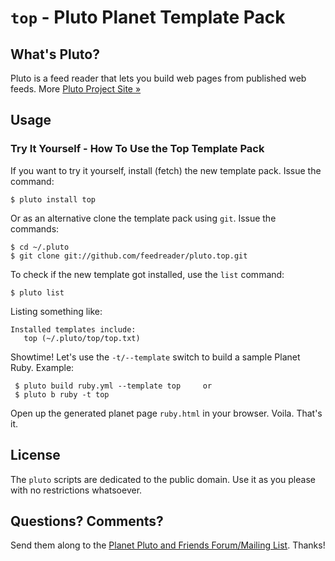 # `top` - Pluto Planet Template Pack

## What's Pluto?

Pluto is a feed reader that lets you build web pages from published
web feeds. More [Pluto Project Site »](http://feedreader.github.io)


## Usage

### Try It Yourself - How To Use the Top Template Pack

If you want to try it yourself, install (fetch) the new template pack. Issue the command:

    $ pluto install top

Or as an alternative clone the template pack using `git`. Issue the commands:

    $ cd ~/.pluto
    $ git clone git://github.com/feedreader/pluto.top.git

To check if the new template got installed, use the `list` command:

    $ pluto list

Listing something like:

    Installed templates include:
       top (~/.pluto/top/top.txt)

Showtime! Let's use the `-t/--template` switch to build a sample Planet Ruby. Example:

     $ pluto build ruby.yml --template top     or
     $ pluto b ruby -t top

Open up the generated planet page `ruby.html` in your browser. Voila. That's it.


## License

The `pluto` scripts are dedicated to the public domain.
Use it as you please with no restrictions whatsoever.

## Questions? Comments?

Send them along to the [Planet Pluto and Friends Forum/Mailing List](http://groups.google.com/group/feedreader).
Thanks!
